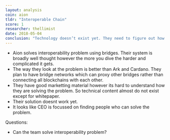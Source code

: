 ```yaml
---
layout: analysis
coin: aion
tldr: "Interoperable Chain"
score: 1
researcher: thellimist
date: 2018-05-04
conclusion: "Technology doesn’t exist yet. They need to figure out how to do it first. Who knows if they can actually pull it off. Interoperability is still a really hard problem."
---
```


- Aion solves interoperability problem using bridges. Their system is broadly well thought however the more you dive the harder and complicated it gets.
- The way they look at the problem is better than Ark and Cardano. They plan to have bridge networks which can proxy other bridges rather than connecting all blockchains with each other.
- They have good marketting material however its hard to understand how they are solving the problem. So technical content almost do not exist except for whitepaper. 
- Their solution doesnt work yet. 
- It looks like CEO is focussed on finding people who can solve the problem.

Questions:
- Can the team solve interoperability problem?
